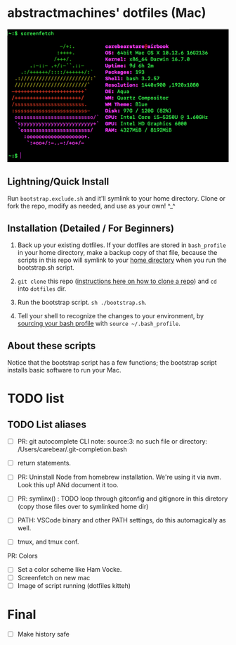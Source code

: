 # abstractmachines' dotfiles (Mac)

![Screenfetch](./img/screenfetch-dotfiles.png)

## Lightning/Quick Install
Run `bootstrap.exclude.sh` and it'll symlink to your home directory. Clone or
fork the repo, modify as needed, and use as your own! ^_^

## Installation (Detailed / For Beginners)
1. Back up your existing dotfiles. If your dotfiles are stored in `bash_profile`
in your home directory, make a backup copy of that file, because the scripts in
this repo will symlink to your [home directory](https://en.wikipedia.org/wiki/Home_directory) when you run the bootstrap.sh script.

2. `git clone` this repo ([instructions here on how to clone a repo](https://git-scm.com/book/en/v2/Git-Basics-Getting-a-Git-Repository)) and `cd` into `dotfiles` dir.

3. Run the bootstrap script. `sh ./bootstrap.sh`.

4. Tell your shell to recognize the changes to your environment, by [sourcing 
your bash profile](https://stackoverflow.com/questions/4608187/how-to-reload-bash-profile-from-the-command-line) with `source ~/.bash_profile`.

## About these scripts

Notice that the bootstrap script has a few functions; the bootstrap script 
installs basic software to run your Mac. 

# TODO list


## TODO List aliases

- [ ] PR: git autocomplete CLI
note: source:3: no such file or directory: /Users/carebear/.git-completion.bash

- [ ] return statements.

- [ ] PR: Uninstall Node from homebrew installation. We're using it via nvm. Look this up! ANd document it too.

- [ ] PR: symlinx() : TODO loop through gitconfig and gitignore in this diretory (copy those files over to symlinked home dir)

- [ ] PATH: VSCode binary and other PATH settings, do this automagically as well.

- [ ] tmux, and tmux conf.

PR: Colors
- [ ] Set a color scheme like Ham Vocke.
- [ ] Screenfetch on new mac
- [ ] Image of script running (dotfiles kitteh)

# Final
- [ ] Make history safe
